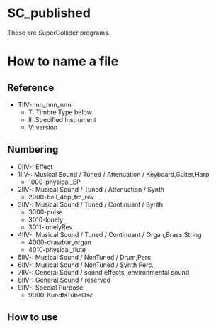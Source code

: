 # SC_published
 These are SuperCollider programs.

# How to name a file

## Reference
- TIIV-nnn_nnn_nnn
  - T: Timbre Type below
  - II: Specified Instrument
  - V: version

## Numbering
- 0IIV-: Effect
- 1IIV-: Musical Sound / Tuned / Attenuation / Keyboard,Guiter,Harp
  - 1000-physical_EP
- 2IIV-: Musical Sound / Tuned / Attenuation / Synth
  - 2000-bell_4op_fm_rev
- 3IIV-: Musical Sound / Tuned / Continuant / Synth
  - 3000-pulse
  - 3010-lonely
  - 3011-lonelyRev
- 4IIV-: Musical Sound / Tuned / Continuant / Organ,Brass,String
  - 4000-drawbar_organ
  - 4010-physical_flute
- 5IIV-: Musical Sound / NonTuned / Drum,Perc.
- 6IIV-: Musical Sound / NonTuned / Synth Perc.
- 7IIV-: General Sound / sound effects, environmental sound
- 8IIV-: General Sound / reserved
- 9IIV-: Special Purpose
  - 9000-KundtsTubeOsc

## How to use


